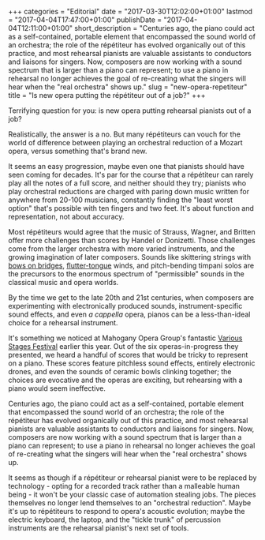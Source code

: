 +++
categories = "Editorial"
date = "2017-03-30T12:02:00+01:00"
lastmod = "2017-04-04T17:47:00+01:00"
publishDate = "2017-04-04T12:11:00+01:00"
short_description = "Centuries ago, the piano could act as a self-contained, portable element that encompassed the sound world of an orchestra; the role of the répétiteur has evolved organically out of this practice, and most rehearsal pianists are valuable assistants to conductors and liaisons for singers. Now, composers are now working with a sound spectrum that is larger than a piano can represent; to use a piano in rehearsal no longer achieves the goal of re-creating what the singers will hear when the &quot;real orchestra&quot; shows up."
slug = "new-opera-repetiteur"
title = "Is new opera putting the répétiteur out of a job?"
+++

Terrifying question for you: is new opera putting rehearsal pianists out of a job?

Realistically, the answer is a no. But many répétiteurs can vouch for the world of difference between playing an orchestral reduction of a Mozart opera, versus something that's brand new.

It seems an easy progression, maybe even one that pianists should have seen coming for decades. It's par for the course that a répétiteur can rarely play all the notes of a full score, and neither should they try; pianists who play orchestral reductions are charged with paring down music written for anywhere from 20-100 musicians, constantly finding the "least worst option" that's possible with ten fingers and two feet. It's about function and representation, not about accuracy.

Most répétiteurs would agree that the music of Strauss, Wagner, and Britten offer more challenges than scores by Handel or Donizetti. Those challenges come from the larger orchestra with more varied instruments, and the growing imagination of later composers. Sounds like skittering strings with [bows on bridges](https://www.merriam-webster.com/dictionary/sul%20ponticello), [flutter-tongue](https://en.wikipedia.org/wiki/Flutter-tonguing) winds, and pitch-bending timpani solos are the precursors to the enormous spectrum of "permissible" sounds in the classical music and opera worlds.

By the time we get to the late 20th and 21st centuries, when composers are experimenting with electronically produced sounds, instrument-specific sound effects, and even *a cappella* opera, pianos can be a less-than-ideal choice for a rehearsal instrument.

It's something we noticed at Mahogany Opera Group's fantastic [Various Stages Festival](/6-new-works-presented-at-various-stages-2017/) earlier this year. Out of the six operas-in-progress they presented, we heard a handful of scores that would be tricky to represent on a piano. These scores feature pitchless sound effects, entirely electronic drones, and even the sounds of ceramic bowls clinking together; the choices are evocative and the operas are exciting, but rehearsing with a piano would seem ineffective.

Centuries ago, the piano could act as a self-contained, portable element that encompassed the sound world of an orchestra; the role of the répétiteur has evolved organically out of this practice, and most rehearsal pianists are valuable assistants to conductors and liaisons for singers. Now, composers are now working with a sound spectrum that is larger than a piano can represent; to use a piano in rehearsal no longer achieves the goal of re-creating what the singers will hear when the "real orchestra" shows up.

It seems as though if a répétiteur or rehearsal pianist were to be replaced by technology - opting for a recorded track rather than a malleable human being - it won't be your classic case of automation stealing jobs. The pieces themselves no longer lend themselves to an "orchestral reduction". Maybe it's up to répétiteurs to respond to opera's acoustic evolution; maybe the electric keyboard, the laptop, and the "tickle trunk" of percussion instruments are the rehearsal pianist's next set of tools.
